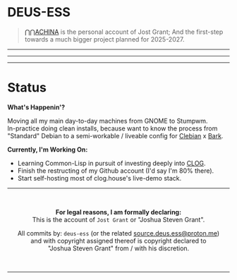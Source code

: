 # DEUS-ESS
> [⋂⋂ACHINA](https://nnachina-org.github.io) is the personal account of Jost Grant; And the first-step towards a much bigger project planned for 2025-2027.

--- 

---

---
# Status
**What's Happenin'?**

Moving all my main day-to-day machines from GNOME to Stumpwm.</br>In-practice doing clean installs, because want to know the process from </br>"Standard" Debian to a semi-workable / liveable config for [Clebian](https://github.com/cloghouse/clebian) x [Bark](https://github.com/cloghouse/bark).


**Currently, I'm Working On:**

- Learning Common-Lisp in pursuit of investing deeply into [CLOG](https://github.com/rabbibotton/clog).
- Finish the restructing of my Github account (I'd say I'm 80% there).
- Start self-hosting most of clog.house's live-demo stack.



---
</br>
<div align="center">

**For legal reasons, I am formally declaring:**  
This is the account of `Jost Grant` or "Joshua Steven Grant". <br>  


All commits by: `deus-ess` (or the related source.deus.ess@proton.me)<br>
and with copyright assigned thereof is copyright declared to<br>
"Joshua Steven Grant" from / with his discretion.

</div>

</br>

---

